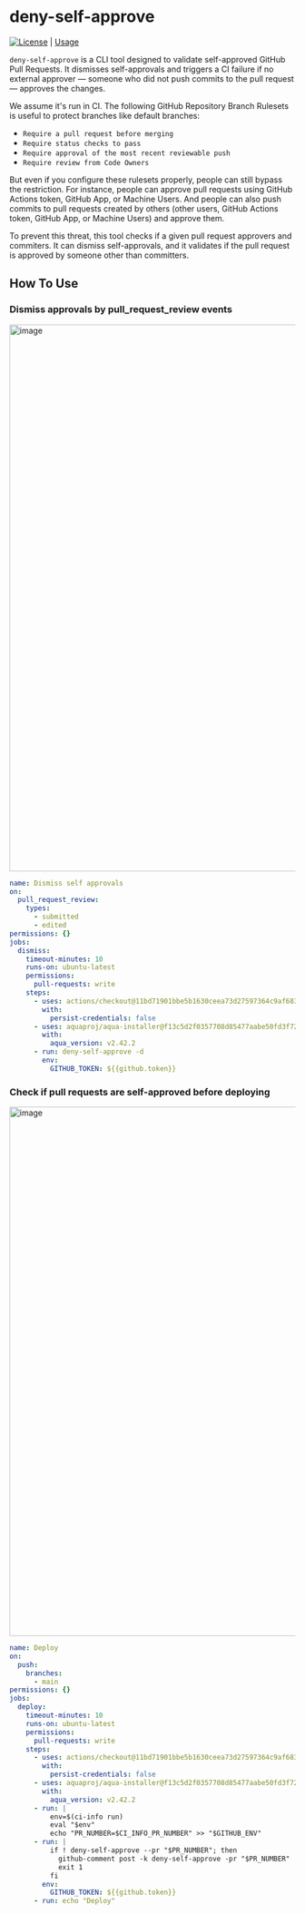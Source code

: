 # deny-self-approve

[![License](http://img.shields.io/badge/license-mit-blue.svg?style=flat-square)](https://raw.githubusercontent.com/suzuki-shunsuke/deny-self-approve/main/LICENSE) | [Usage](USAGE.md)

`deny-self-approve` is a CLI tool designed to validate self-approved GitHub Pull Requests.
It dismisses self-approvals and triggers a CI failure if no external approver — someone who did not push commits to the pull request — approves the changes.

We assume it's run in CI.
The following GitHub Repository Branch Rulesets is useful to protect branches like default branches:

- `Require a pull request before merging`
- `Require status checks to pass`
- `Require approval of the most recent reviewable push`
- `Require review from Code Owners`

But even if you configure these rulesets properly, people can still bypass the restriction.
For instance, people can approve pull requests using GitHub Actions token, GitHub App, or Machine Users.
And people can also push commits to pull requests created by others (other users, GitHub Actions token, GitHub App, or Machine Users) and approve them.

To prevent this threat, this tool checks if a given pull request approvers and commiters.
It can dismiss self-approvals, and it validates if the pull request is approved by someone other than committers.

## How To Use

### Dismiss approvals by pull_request_review events

<img width="964" alt="image" src="https://github.com/user-attachments/assets/fc5bbd3d-6b04-495d-8b72-d14a81a93dc0" />

```yaml
name: Dismiss self approvals
on:
  pull_request_review:
    types:
      - submitted
      - edited
permissions: {}
jobs:
  dismiss:
    timeout-minutes: 10
    runs-on: ubuntu-latest
    permissions:
      pull-requests: write
    steps:
      - uses: actions/checkout@11bd71901bbe5b1630ceea73d27597364c9af683 # v4.2.2
        with:
          persist-credentials: false
      - uses: aquaproj/aqua-installer@f13c5d2f0357708d85477aabe50fd3f725528745 # v3.1.0
        with:
          aqua_version: v2.42.2
      - run: deny-self-approve -d
        env:
          GITHUB_TOKEN: ${{github.token}}
```

### Check if pull requests are self-approved before deploying

<img width="933" alt="image" src="https://github.com/user-attachments/assets/05a441e7-99a2-4a2f-a5f5-9b04401992b8" />

```yaml
name: Deploy
on:
  push:
    branches:
      - main
permissions: {}
jobs:
  deploy:
    timeout-minutes: 10
    runs-on: ubuntu-latest
    permissions:
      pull-requests: write
    steps:
      - uses: actions/checkout@11bd71901bbe5b1630ceea73d27597364c9af683 # v4.2.2
        with:
          persist-credentials: false
      - uses: aquaproj/aqua-installer@f13c5d2f0357708d85477aabe50fd3f725528745 # v3.1.0
        with:
          aqua_version: v2.42.2
      - run: |
          env=$(ci-info run)
          eval "$env"
          echo "PR_NUMBER=$CI_INFO_PR_NUMBER" >> "$GITHUB_ENV"
      - run: |
          if ! deny-self-approve --pr "$PR_NUMBER"; then
            github-comment post -k deny-self-approve -pr "$PR_NUMBER"
            exit 1
          fi
        env:
          GITHUB_TOKEN: ${{github.token}}
      - run: echo "Deploy"
```

